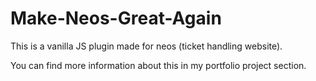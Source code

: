 # Make-Neos-Great-Again

This is a vanilla JS plugin made for neos (ticket handling website). 

You can find more information about this in my portfolio project section.
